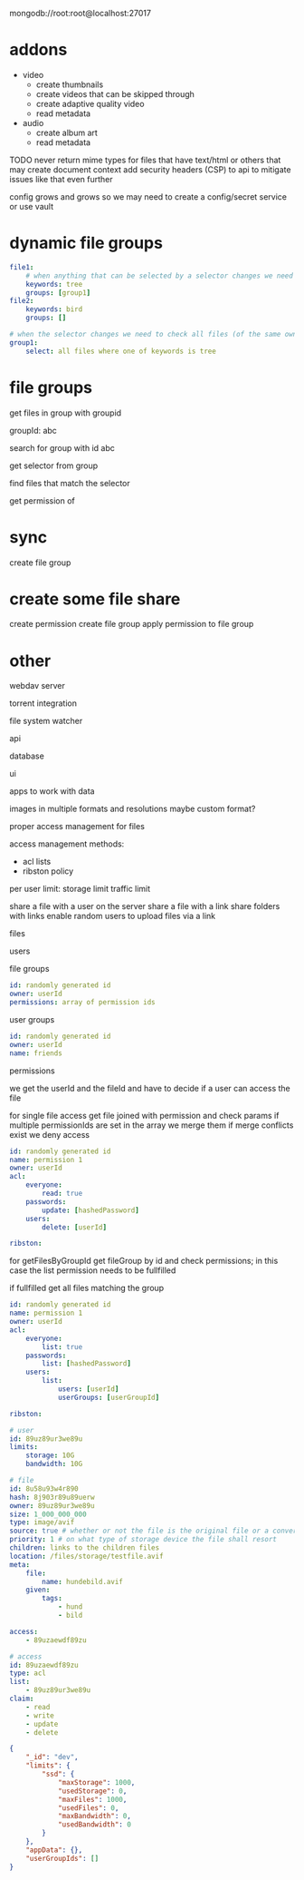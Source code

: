 mongodb://root:root@localhost:27017

# addons

-   video
    -   create thumbnails
    -   create videos that can be skipped through
    -   create adaptive quality video
    -   read metadata
-   audio
    -   create album art
    -   read metadata

TODO never return mime types for files that have text/html or others that may create document context
add security headers (CSP) to api to mitigate issues like that even further

config grows and grows so we may need to create a config/secret service or use vault

# dynamic file groups

```yaml
file1:
    # when anything that can be selected by a selector changes we need to check all groups (of the same owner) if the file belongs in the group
    keywords: tree
    groups: [group1]
file2:
    keywords: bird
    groups: []

# when the selector changes we need to check all files (of the same owner) if their selector is up to date
group1:
    select: all files where one of keywords is tree
```

# file groups

get files in group with groupid

groupId: abc

search for group with id abc

get selector from group

find files that match the selector

get permission of

# sync

create file group

# create some file share

create permission
create file group
apply permission to file group

# other

webdav server

torrent integration

file system watcher

api

database

ui

apps to work with data

images in multiple formats and resolutions
maybe custom format?

proper access management for files

access management methods:

-   acl lists
-   ribston policy

per user limit:
storage limit
traffic limit

share a file with a user on the server
share a file with a link
share folders with links
enable random users to upload files via a link

files

users

file groups

```yml
id: randomly generated id
owner: userId
permissions: array of permission ids
```

user groups

```yml
id: randomly generated id
owner: userId
name: friends
```

permissions

we get the userId and the fileId and have to decide if a user can access the file

for single file access get file joined with permission and check params
if multiple permissionIds are set in the array we merge them
if merge conflicts exist we deny access

```yml
id: randomly generated id
name: permission 1
owner: userId
acl:
    everyone:
        read: true
    passwords:
        update: [hashedPassword]
    users:
        delete: [userId]

ribston:
```

for getFilesByGroupId
get fileGroup by id and check permissions; in this case the list permission needs to be fullfilled

if fullfilled get all files matching the group

```yml
id: randomly generated id
name: permission 1
owner: userId
acl:
    everyone:
        list: true
    passwords:
        list: [hashedPassword]
    users:
        list:
            users: [userId]
            userGroups: [userGroupId]

ribston:
```

```yaml
# user
id: 89uz89ur3we89u
limits:
    storage: 10G
    bandwidth: 10G

# file
id: 8u58u93w4r890
hash: 8j903r89u89uerw
owner: 89uz89ur3we89u
size: 1_000_000_000
type: image/avif
source: true # whether or not the file is the original file or a converted file like a image preview
priority: 1 # on what type of storage device the file shall resort
children: links to the children files
location: /files/storage/testfile.avif
meta:
    file:
        name: hundebild.avif
    given:
        tags:
            - hund
            - bild

access:
    - 89uzaewdf89zu

# access
id: 89uzaewdf89zu
type: acl
list:
    - 89uz89ur3we89u
claim:
    - read
    - write
    - update
    - delete


```

```json
{
    "_id": "dev",
    "limits": {
        "ssd": {
            "maxStorage": 1000,
            "usedStorage": 0,
            "maxFiles": 1000,
            "usedFiles": 0,
            "maxBandwidth": 0,
            "usedBandwidth": 0
        }
    },
    "appData": {},
    "userGroupIds": []
}
```

